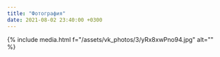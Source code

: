 ```yaml
---
title: "Фотография"
date: 2021-08-02 23:40:00 +0300
---
```



{% include media.html f="/assets/vk_photos/3/yRx8xwPno94.jpg" alt="" %}
